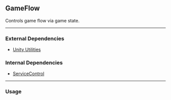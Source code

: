 ## GameFlow
Controls game flow via game state.

---

### External Dependencies
- [Unity Utilities](https://github.com/itsJimothy/Unity-Utilities.git)

### Internal Dependencies
- [ServiceControl](./ServiceControl.md)

---

### Usage
